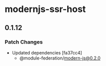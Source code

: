 # modernjs-ssr-host

## 0.1.12

### Patch Changes

- Updated dependencies [fa37cc4]
  - @module-federation/modern-js@0.2.0
